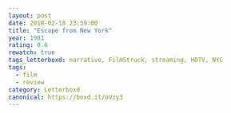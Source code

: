 ```yaml
---
layout: post 
date: 2018-02-18 23:59:00
title: "Escape from New York"
year: 1981
rating: 0.6
rewatch: true
tags_letterboxd: narrative, FilmStruck, streaming, HDTV, NYC
tags:
  - film
  - review
category: Letterboxd
canonical: https://boxd.it/oVzy3
---
```

